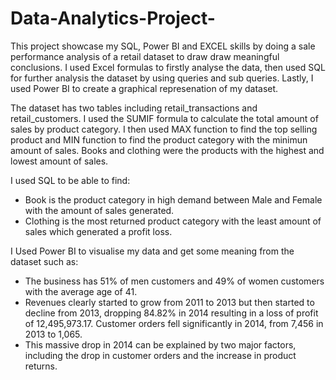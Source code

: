 # Data-Analytics-Project-
This project showcase my SQL, Power BI and EXCEL skills by doing a sale performance analysis of a retail dataset to draw draw meaningful conclusions.
I used Excel formulas to firstly analyse the data, then used SQL for further analysis the dataset by using queries and sub queries. 
Lastly, I used Power BI to create a graphical represenation of my dataset. 

The dataset has two tables including retail_transactions and retail_customers.
I used the SUMIF formula to calculate the total amount of sales by product category. I then used MAX function to find the top selling product and MIN function to find the product category with the minimun amount of sales. Books and clothing were the products with the highest and lowest amount of sales. 

I used SQL to be able to find:
- Book is the product category in high demand between Male and Female with the amount of sales generated.  
- Clothing is the most returned product category with the least amount of sales which generated a profit loss. 

I Used Power BI to visualise my data and get some meaning from the dataset such as:
- The business has 51% of men customers and 49% of women customers with the average age of 41. 
- Revenues clearly started to grow from 2011 to 2013 but then started to decline from 2013, dropping 84.82% in 2014 resulting in a loss of profit of 12,495,973.17. Customer orders fell significantly in 2014, from 7,456 in 2013 to 1,065. 
- This massive drop in 2014 can be explained by two major factors, including the drop in customer orders and the increase in product returns. 
